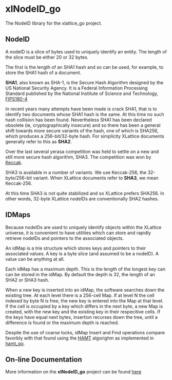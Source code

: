# xlNodeID_go

The NodeID library for the xlattice_go project.

## NodeID

A nodeID is a slice of bytes used to uniquely identify an entity.  The 
length of the slice must be either 20 or 32 bytes.  

The first is the length of an SHA1 hash and so can be used, for example, 
to store the SHA1 hash of a document.  

**SHA1**, also known as SHA-1, is the Secure Hash Algorithm 
designed by the US National Security Agency.
It is a Federal Information Processing Standard published by the National 
Institute of Science and Technology, 
[FIPS180-4](http://csrc.nist.gov/publications/fips/fips180-4/fips-180-4.pdf)

In recent years many attempts have been made is crack SHA1, that is to 
identify two documents whose SHA1 hash is the same.  At this time no such
hash collision has been found.  Nevertheless SHA1 has been declared obsolete 
(ie, cryptographically insecure) and so there has been a general shift towards
more secure variants of the hash, one of which is SHA256, which produces a
256-bit/32-byte hash.  For simplicity XLattice documents generally refer
to this as **SHA2**.

Over the last several yerasa competition was held to settle on a 
new and still more secure hash algorithm, SHA3.  The competition was won by 
[Keccak](http://noekeon.org/Keccak-implementation-3.2.pdf).  

SHA3 is available in a number of variants.  We use Keccak-256, the 
32-byte/256-bit variant.  When XLattice documents refer to **SHA3**, we mean 
Keccak-256.  

At this time SHA3 is not quite stabilized and so XLattice prefers SHA256.
In other words, 32-byte XLattice nodeIDs are conventionally
SHA2 hashes.

## IDMaps

Because nodeIDs are used to uniquely identify objects within the XLattice
universe, it is convenient to have utilities which can store and rapidly
retrieve nodeIDs and pointers to the associated objects.

An idMap is a trie structure which stores keys and pointers to their associated
values.  A key is a byte slice (and assumed to be a nodeID).  A value can
be anything at all.

Each idMap has a maximum depth.  This is the length of the longest key can
can be stored in the idMap.  By default the depth is 32, the length of an
SHA2 or SHA3 hash.

When a new key is inserted into an idMap, the software searches down the 
existing tree.  At each level there is a 256-cell Map.  If at level N the
cell indexed by byte N is free, the new key is entered into the Map at 
that level.  If the cell is occupied by a key which differs in the next
byte, a new Map is created, with the new key and the existing key in their
respecitive cells.  If the keys have equal next bytes, insertion recurses
down the tree, until a difference is found or the maximum depth is reached.

Despite the use of coarse locks, idMap
Insert and Find operations compare favorbly with that found using the 
[HAMT](http://en.wikipedia.org/wiki/Hash_array_mapped_trie) algorighm as
implemented in [hamt_go](http://jddixon.github.io/hamt_go).  

## On-line Documentation

More information on the **xlNodeID_go** project can be found [here](https://jddixon.github.io/xlNodeID_go)
